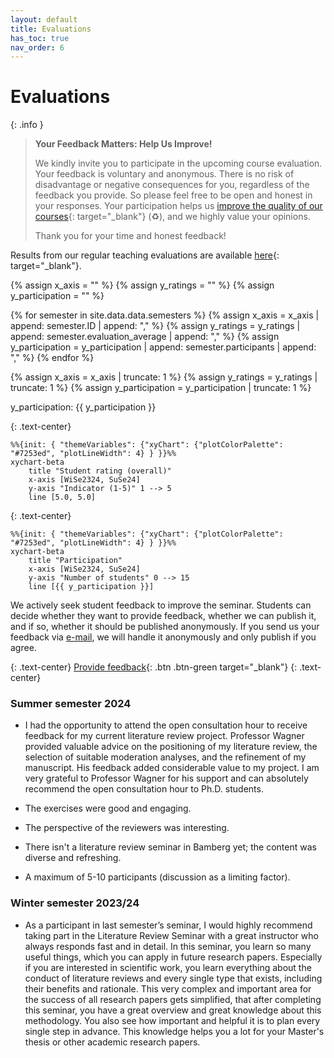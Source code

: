 ```yaml
---
layout: default
title: Evaluations
has_toc: true
nav_order: 6
---
```


# Evaluations

{: .info }
> **Your Feedback Matters: Help Us Improve!**
> 
> We kindly invite you to participate in the upcoming course evaluation.
> Your feedback is voluntary and anonymous.
> There is no risk of disadvantage or negative consequences for you, regardless of the feedback you provide.
> So please feel free to be open and honest in your responses.
> Your participation helps us [improve the quality of our courses](https://digital-work-lab.github.io/handbook/docs/10-lab/10_processes/10.01.goals.html){: target="_blank"} (♻️), and we highly value your opinions.
> 
> Thank you for your time and honest feedback!

Results from our regular teaching evaluations are available [here](https://digital-work-lab.github.io/handbook/docs/30-teaching/30_processes/30.21.evaluations.html){: target="_blank"}.

{% assign x_axis = "" %}
{% assign y_ratings = "" %}
{% assign y_participation = "" %}

{% for semester in site.data.data.semesters %}
  {% assign x_axis = x_axis | append: semester.ID | append: "," %}
  {% assign y_ratings = y_ratings | append: semester.evaluation_average | append: "," %}
  {% assign y_participation = y_participation | append: semester.participants | append: "," %}
{% endfor %}

{% assign x_axis = x_axis | truncate: 1 %}
{% assign y_ratings = y_ratings | truncate: 1 %}
{% assign y_participation = y_participation | truncate: 1 %}

y_participation: {{ y_participation }}


{: .text-center}
```mermaid
%%{init: { "themeVariables": {"xyChart": {"plotColorPalette": "#7253ed", "plotLineWidth": 4} } }}%%
xychart-beta
    title "Student rating (overall)"
    x-axis [WiSe2324, SuSe24]
    y-axis "Indicator (1-5)" 1 --> 5
    line [5.0, 5.0]
```

{: .text-center}
```mermaid
%%{init: { "themeVariables": {"xyChart": {"plotColorPalette": "#7253ed", "plotLineWidth": 4} } }}%%
xychart-beta
    title "Participation"
    x-axis [WiSe2324, SuSe24]
    y-axis "Number of students" 0 --> 15
    line [{{ y_participation }}]
```

We actively seek student feedback to improve the seminar. Students can decide whether they want to provide feedback, whether we can publish it, and if so, whether it should be published anonymously. If you send us your feedback via [e-mail](mailto:gerit.wagner@uni-bamberg.de), we will handle it anonymously and only publish if you agree.

{: .text-center}
[Provide feedback](https://github.com/digital-work-lab/literature-review-seminar/edit/main/docs/feedback.md){: .btn .btn-green target="_blank"}
{: .text-center}

### Summer semester 2024

- I had the opportunity to attend the open consultation hour to receive feedback for my current literature review project. Professor Wagner provided valuable advice on the positioning of my literature review, the selection of suitable moderation analyses, and the refinement of my manuscript. His feedback added considerable value to my project. I am very grateful to Professor Wagner for his support and can absolutely recommend the open consultation hour to Ph.D. students.

- The exercises were good and engaging.
- The perspective of the reviewers was interesting.
- There isn't a literature review seminar in Bamberg yet; the content was diverse and refreshing.
- A maximum of 5-10 participants (discussion as a limiting factor).

### Winter semester 2023/24

- As a participant in last semester’s seminar, I would highly recommend taking part in the Literature Review Seminar with a great instructor who always responds fast and in detail. In this seminar, you learn so many useful things, which you can apply in future research papers. Especially if you are interested in scientific work, you learn everything about the conduct of literature reviews and every single type that exists, including their benefits and rationale. This very complex and important area for the success of all research papers gets simplified, that after completing this seminar, you have a great overview and great knowledge about this methodology. You also see how important and helpful it is to plan every single step in advance. This knowledge helps you a lot for your Master's thesis or other academic research papers.
